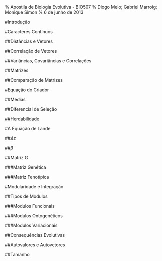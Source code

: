 % Apostila de Biologia Evolutiva - BIO507
% Diogo Melo; Gabriel Marroig; Monique Simon
% 6 de junho de 2013


#Introdução

#Caracteres Contínuos

##Distâncias e Vetores

##Correlação de Vetores

##Variâncias, Covariâncias e Correlações

##Matrizes

##Comparação de Matrizes

#Equação do Criador

##Médias

##Diferencial de Seleção

##Herdabilidade

#A Equação de Lande

##$\Delta z$

##$\beta$

##Matriz G

###Matriz Genética

###Matriz Fenotípica

#Modularidade e Integração

##Tipos de Modulos

###Modulos Funcionais

###Modulos Ontogenéticos

###Modulos Variacionais

##Consequências Evolutivas

##Autovalores e Autovetores

##Tamanho
